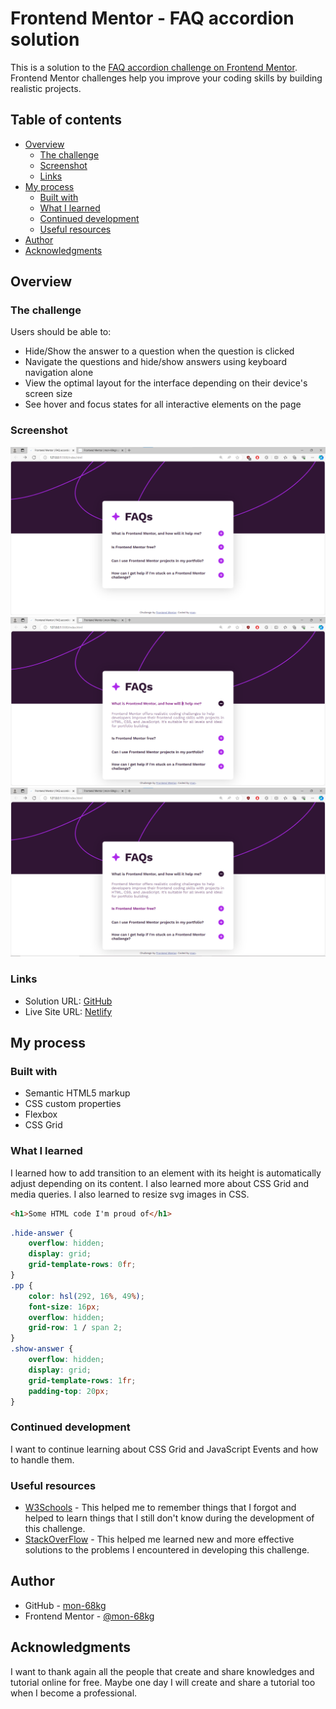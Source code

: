 # Frontend Mentor - FAQ accordion solution

This is a solution to the [FAQ accordion challenge on Frontend Mentor](https://www.frontendmentor.io/challenges/faq-accordion-wyfFdeBwBz). Frontend Mentor challenges help you improve your coding skills by building realistic projects. 

## Table of contents

- [Overview](#overview)
  - [The challenge](#the-challenge)
  - [Screenshot](#screenshot)
  - [Links](#links)
- [My process](#my-process)
  - [Built with](#built-with)
  - [What I learned](#what-i-learned)
  - [Continued development](#continued-development)
  - [Useful resources](#useful-resources)
- [Author](#author)
- [Acknowledgments](#acknowledgments)

## Overview

### The challenge

Users should be able to:

- Hide/Show the answer to a question when the question is clicked
- Navigate the questions and hide/show answers using keyboard navigation alone
- View the optimal layout for the interface depending on their device's screen size
- See hover and focus states for all interactive elements on the page

### Screenshot

![](./screenshots/01.png)
![](./screenshots/02.png)
![](./screenshots/03.png)

### Links

- Solution URL: [GitHub](https://github.com/mon-68kg/faq-accordion-solution)
- Live Site URL: [Netlify](https://mon-faqaccordion-frontendmentor.netlify.app/)

## My process

### Built with

- Semantic HTML5 markup
- CSS custom properties
- Flexbox
- CSS Grid

### What I learned

I learned how to add transition to an element with its height is automatically adjust depending on its content.
I also learned more about CSS Grid and media queries.
I also learned to resize svg images in CSS.

```html
<h1>Some HTML code I'm proud of</h1>
```
```css
.hide-answer {
    overflow: hidden;
    display: grid;
    grid-template-rows: 0fr;
}
.pp {
    color: hsl(292, 16%, 49%);
    font-size: 16px;
    overflow: hidden;
    grid-row: 1 / span 2;
}
.show-answer {
    overflow: hidden;
    display: grid;
    grid-template-rows: 1fr;
    padding-top: 20px;
}
```

### Continued development

I want to continue learning about CSS Grid and JavaScript Events and how to handle them.

### Useful resources

- [W3Schools](https://www.w3schools.com) - This helped me to remember things that I forgot and helped to learn things that I still don't know during the development of this challenge.
- [StackOverFlow](https://stackoverflow.com) - This helped me learned new and more effective solutions to the problems I encountered in developing this challenge.

## Author

- GitHub - [mon-68kg](https://github.com/mon-68kg)
- Frontend Mentor - [@mon-68kg](https://www.frontendmentor.io/profile/mon-68kg)

## Acknowledgments

I want to thank again all the people that create and share knowledges and tutorial online for free. Maybe one day I will create and share a tutorial too when I become a professional.
